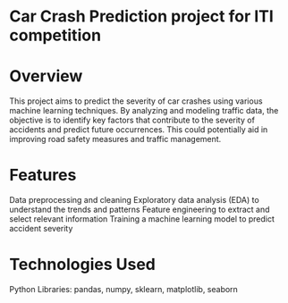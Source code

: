 # Car Crash Prediction project for ITI competition 
# Overview
This project aims to predict the severity of car crashes using various machine learning techniques. By analyzing and modeling traffic data, the objective is to identify key factors that contribute to the severity of accidents and predict future occurrences. This could potentially aid in improving road safety measures and traffic management.

# Features
Data preprocessing and cleaning
Exploratory data analysis (EDA) to understand the trends and patterns
Feature engineering to extract and select relevant information
Training a machine learning model to predict accident severity
# Technologies Used
Python
Libraries: pandas, numpy, sklearn, matplotlib, seaborn

